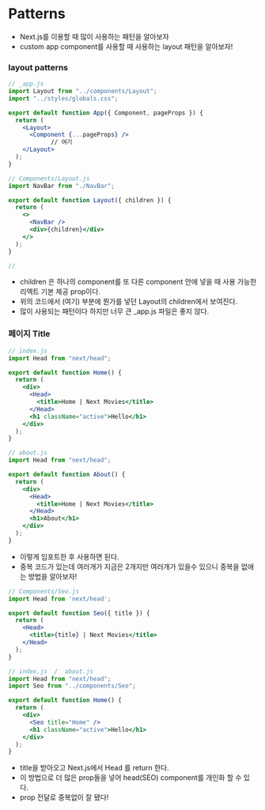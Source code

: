 # Patterns

- Next.js를 이용할 때 많이 사용하는 패턴을 알아보자
- custom app component를 사용할 때 사용하는 layout 패턴을 알아보자!

### layout patterns

```jsx
// _app.js
import Layout from "../components/Layout";
import "../styles/globals.css";

export default function App({ Component, pageProps }) {
  return (
    <Layout>
      <Component {...pageProps} />
			// 여기
    </Layout>
  );
}

// Components/Layout.js
import NavBar from "./NavBar";

export default function Layout({ children }) {
  return (
    <>
      <NavBar />
      <div>{children}</div>
    </>
  );
}

//
```

- children 은 하나의 component를 또 다른 component 안에 넣을 때 사용 가능한 리엑트 기본 제공 prop이다.
- 위의 코드에서 (여기) 부분에 뭔가를 넣던 Layout의 children에서 보여진다.
- 많이 사용되는 패턴이다 하지만 너무 큰 \_app.js 파일은 좋지 않다.

### 페이지 Title <Head>

```jsx
// index.js
import Head from "next/head";

export default function Home() {
  return (
    <div>
      <Head>
        <title>Home | Next Movies</title>
      </Head>
      <h1 className="active">Hello</h1>
    </div>
  );
}

// about.js
import Head from "next/head";

export default function About() {
  return (
    <div>
      <Head>
        <title>Home | Next Movies</title>
      </Head>
      <h1>About</h1>
    </div>
  );
}
```

- 이렇게 임포트한 후 사용하면 된다.
- 중복 코드가 있는데 여러개가 지금은 2개지만 여러개가 있을수 있으니 중복을 없애는 방법을 알아보자!

```jsx
// Components/Seo.js
import Head from 'next/head';

export default function Seo({ title }) {
  return (
    <Head>
      <title>{title} | Next Movies</title>
    </Head>
  );
}

// index.js  /  about.js
import Head from "next/head";
import Seo from "../components/Seo";

export default function Home() {
  return (
    <div>
      <Seo title="Home" />
      <h1 className="active">Hello</h1>
    </div>
  );
}
```

- title을 받아오고 Next.js에서 Head 를 return 한다.
- 이 방법으로 더 많은 prop들을 넣어 head(SEO) component를 개인화 할 수 있다.
- prop 전달로 중복없이 잘 됐다!
